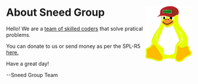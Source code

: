 # About Sneed Group <img src="sneed.png" width="25%" align="right">

Hello! We are a [team of skilled coders](https://github.com/Sneed-Group) that solve pratical problems.

You can donate to us or send money as per the SPL-R5 [here.](https://coindrop.to/sneed-group)

Have a great day!

--Sneed Group Team